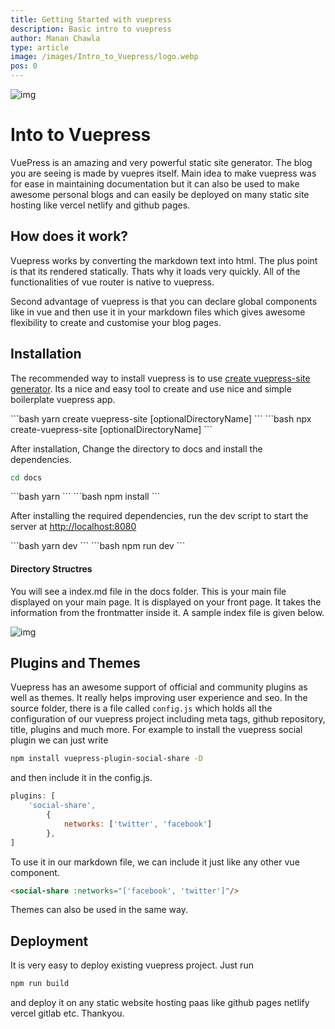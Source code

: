 ```yaml
---
title: Getting Started with vuepress
description: Basic intro to vuepress
author: Manan Chawla
type: article
image: /images/Intro_to_Vuepress/logo.webp
pos: 0
---
```

![img](/images/Intro_to_Vuepress/logo.webp)
# Into to Vuepress

VuePress is an amazing and very powerful static site generator. The blog you are seeing is made by vuepres itself.
Main idea to make vuepress was for ease in maintaining documentation but it can also be used to make awesome personal
blogs and can easily be deployed on many static site hosting like vercel netlify and github pages.

## How does it work?

Vuepress works by converting the markdown text into html. The plus point is that its rendered statically. Thats why it loads very quickly. All of the functionalities of vue router is native to vuepress.

Second advantage of vuepress is that you can declare global components like in vue and then use it in your markdown files which gives awesome flexibility to create and customise your blog pages. 

## Installation

The recommended way to install vuepress is to use [create vuepress-site generator](https://github.com/vuepressjs/create-vuepress-site/). Its a nice and easy tool to create and use nice and simple boilerplate vuepress app.


<code-group style="margin-top:10px;">
<code-block title="YARN">
```bash
yarn create vuepress-site [optionalDirectoryName]
```
</code-block>

<code-block title="NPM">
```bash
npx create-vuepress-site [optionalDirectoryName]
```
</code-block>
</code-group>


After installation, Change the directory to docs and install the dependencies.

```bash
cd docs
```
<code-group style="margin-top:10px;">
<code-block title="YARN">
```bash
yarn
```
</code-block>

<code-block title="NPM">
```bash
npm install
```
</code-block>
</code-group>


After installing the required dependencies, run the dev script to start the server at [http://localhost:8080](http://localhost:8080)

<code-group style="margin-top:10px;">
<code-block title="YARN">
```bash
yarn dev
```
</code-block>

<code-block title="NPM">
```bash
npm run dev
```
</code-block>
</code-group>

#### Directory Structres

You will see a index.md file in the docs folder. This is your main file displayed on your main page. It is displayed on your front page. It takes the information from the frontmatter inside it. A sample index file is given below.

![img](/images/Intro_to_Vuepress/sample_index.webp)

## Plugins and Themes

Vuepress has an awesome support of official and community plugins as well as themes. It really helps improving user experience and seo. In the source folder, there is a file called `config.js` which holds all the configuration of our vuepress project including meta tags, github repository, title, plugins and much more. For example to install the vuepress social plugin we can just write

```bash
npm install vuepress-plugin-social-share -D
```
and then include it in the config.js.
```js
plugins: [
    'social-share',
        {
            networks: ['twitter', 'facebook']
        },
]
```

To use it in our markdown file, we can include it just like any other vue component.
```md
<social-share :networks="['facebook', 'twitter']"/>
```

Themes can also be used in the same way.

## Deployment

It is very easy to deploy existing vuepress project. Just run 
```js 
npm run build 
``` 
and deploy it on any static website hosting paas like github pages netlify vercel gitlab etc. Thankyou.

<social-share :networks="['facebook', 'twitter']"/>